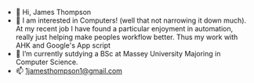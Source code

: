 - 👋 Hi, James Thompson
- 👀 I am interested in Computers! (well that not narrowing it down much). At my recent job I have found a particular enjoyment in automation, really just helping make peoples workflow better. Thus my work with AHK and Google's App script
- 🌱 I’m currently sutdying a BSc at Massey University Majoring in Computer Science.
- 📫 1jamesthompson1@gmail.com

<!---
1jamesthompson1/1jamesthompson1 is a ✨ special ✨ repository because its `README.md` (this file) appears on your GitHub profile.
You can click the Preview link to take a look at your changes.
--->
